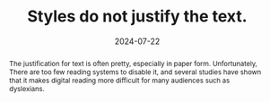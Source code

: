 ---
title: Styles do not justify the text.
abstract: The justification for text is often pretty, especially in paper form. Unfortunately, There are too few reading systems to disable it, and several studies have shown that it makes digital reading more difficult for many audiences such as dyslexians.
categories:
  - Presentation
agrege: O4186-E065
opquast: 4 186
indiceebook: "65"
description: Rule 065
before: "064"
weight: "065"
after: "066"
actif: "1"
layout: rules
date: 2024-07-22
tags:
  - accessibility
  - Readability
objectif:
  - Facilitate screen reading, especially for dyslexic readers.
  - Improve accessibility of content to readers with disabilities.
Meo:
  - Do not use the text-align CSS property with the value justify, or any other means.
Controle:
  - "Check in CSS code for missing text-align&nbsp;: justify."
  - Check in HTML code for missing attributes HTML align=justify.
epubcheck: null
ace: null
humancheck: true
ReadiumGoToolkit: null
Source:
  - Opquast
Referentiel:
  - N/A
steps:
  - design
  - Crafting
---